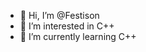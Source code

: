 - 👋 Hi, I’m @Festison
- 👀 I’m interested in C++
- 🌱 I’m currently learning C++




<!---
Festison/Festison is a ✨ special ✨ repository because its `README.md` (this file) appears on your GitHub profile.
You can click the Preview link to take a look at your changes.
--->
